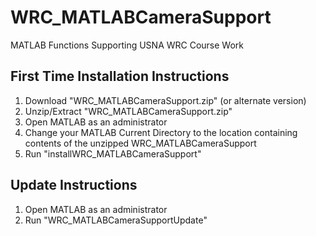 # WRC_MATLABCameraSupport
 MATLAB Functions Supporting USNA WRC Course Work

## First Time Installation Instructions
1. Download "WRC_MATLABCameraSupport.zip" (or alternate version)
2. Unzip/Extract "WRC_MATLABCameraSupport.zip"
3. Open MATLAB as an administrator
4. Change your MATLAB Current Directory to the location containing contents of the unzipped WRC_MATLABCameraSupport
5. Run "installWRC_MATLABCameraSupport"

## Update Instructions
1. Open MATLAB as an administrator
2. Run "WRC_MATLABCameraSupportUpdate"
